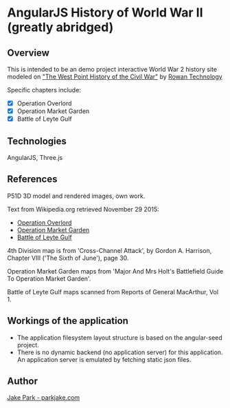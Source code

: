 # AngularJS History of World War II (greatly abridged)

## Overview

This is intended to be an demo project interactive World War 2 history site
modeled on ["The West Point History of the Civil War"](http://www.westpointhistoryofwarfare.com/) by
[Rowan Technology](http://www.rowantechsolutions.com/)

Specific chapters include:
- [x] Operation Overlord
- [x] Operation Market Garden
- [x] Battle of Leyte Gulf

## Technologies

AngularJS, Three.js

## References

P51D 3D model and rendered images, own work.

Text from Wikipedia.org retrieved November 29 2015:
- [Operation Overlord](https://en.wikipedia.org/wiki/Operation_Overlord/)
- [Operation Market Garden](https://en.wikipedia.org/wiki/Operation_Market_Garden/)
- [Battle of Leyte Gulf](https://en.wikipedia.org/wiki/Battle_of_Leyte_Gulf)

4th Division map is from 'Cross-Channel Attack', by Gordon A. Harrison,
Chapter VIII ('The Sixth of June'), page 30.

Operation Market Garden maps from 'Major And Mrs Holt's Battlefield Guide To
Operation Market Garden'.

Battle of Leyte Gulf maps scanned from Reports of General MacArthur, Vol 1.



## Workings of the application

- The application filesystem layout structure is based on the angular-seed project.
- There is no dynamic backend (no application server) for this application.
  An application server is emulated by fetching static json files.


## Author

[Jake Park - parkjake.com](http://parkjake.com/)

